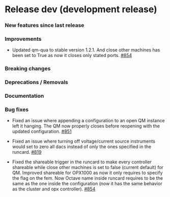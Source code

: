 # Release dev (development release)

### New features since last release

### Improvements

- Updated qm-qua to stable version 1.2.1. And close other machines has been set to True as now it closes only stated ports.
  [#854](https://github.com/qilimanjaro-tech/qililab/pull/854)

### Breaking changes

### Deprecations / Removals

### Documentation

### Bug fixes

- Fixed an issue where appending a configuration to an open QM instance left it hanging. The QM now properly closes before reopening with the updated configuration.
  [#851](https://github.com/qilimanjaro-tech/qililab/pull/851)

- Fixed an issue where turning off voltage/current source instruments would set to zero all dacs instead of only the ones specified in the runcard.
  [#819](https://github.com/qilimanjaro-tech/qililab/pull/819)

- Fixed the shareable trigger in the runcard to make every controller shareable while close other machines is set to false (current default) for QM. Improved shareable for OPX1000 as now it only requires to specify the flag on the fem. Now Octave name inside runcard requires to be the same as the one inside the configuration (now it has the same behavior as the cluster and opx controller).
  [#854](https://github.com/qilimanjaro-tech/qililab/pull/854)
